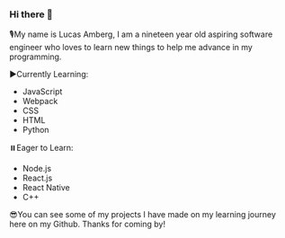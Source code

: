 ### Hi there 👋

🎙️My name is Lucas Amberg, I am a nineteen year old aspiring software engineer who loves to learn new things to help me advance in my programming.

▶️Currently Learning:
- JavaScript
- Webpack
- CSS
- HTML
- Python

⏸️Eager to Learn:
- Node.js
- React.js
- React Native
- C++

😎You can see some of my projects I have made on my learning journey here on my Github. Thanks for coming by!
